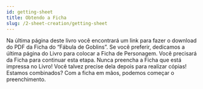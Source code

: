 ```yaml
---
id: getting-sheet
title: Obtendo a Ficha
slug: /2-sheet-creation/getting-sheet
---
```


Na última página deste livro você encontrará um link para fazer o download do PDF da Ficha do “Fábula de Goblins”.
Se você preferir, dedicamos a última página do Livro para colocar a Ficha de Personagem.
Você precisará da Ficha para continuar esta etapa.
Nunca preencha a Ficha que está impressa no Livro! 
Você talvez precise dela depois para realizar cópias!
Estamos combinados?
Com a ficha em mãos, podemos começar o preenchimento.
